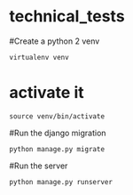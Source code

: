 # technical_tests

#Create a python 2 venv

`virtualenv venv`

# activate it

`source venv/bin/activate`

#Run the django migration

`python manage.py migrate`


#Run the server

`python manage.py runserver`
